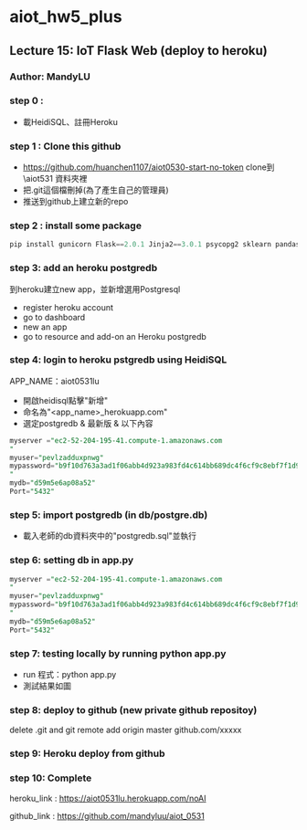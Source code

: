 # aiot_hw5_plus

## Lecture 15: IoT Flask Web (deploy to heroku)
### Author: MandyLU

### step 0 : 
* 載HeidiSQL、註冊Heroku

### step 1 : Clone this github
* https://github.com/huanchen1107/aiot0530-start-no-token clone到 \aiot531 資料夾裡
* 把.git這個檔刪掉(為了產生自己的管理員)
* 推送到github上建立新的repo

### step 2 : install some package

```python
pip install gunicorn Flask==2.0.1 Jinja2==3.0.1 psycopg2 sklearn pandas numpy
```

### step 3: add an heroku postgredb
 到heroku建立new app，並新增選用Postgresql
* register heroku account
* go to dashboard
* new an app
* go to resource and add-on an Heroku postgredb

### step 4: login to heroku pstgredb using HeidiSQL

APP_NAME：aiot0531lu
* 開啟heidisql點擊"新增"
* 命名為"<app_name>_herokuapp.com"
* 選定postgredb & 最新版 & 以下內容
```sql
myserver ="ec2-52-204-195-41.compute-1.amazonaws.com
"
myuser="pevlzadduxpnwg"
mypassword="b9f10d763a3ad1f06abb4d923a983fd4c614bb689dc4f6cf9c8ebf7f1d9de725
"
mydb="d59m5e6ap08a52"
Port="5432"
```
### step 5: import postgredb (in db/postgre.db)
* 載入老師的db資料夾中的"postgredb.sql"並執行

### step 6: setting db in app.py


```sql
myserver ="ec2-52-204-195-41.compute-1.amazonaws.com
"
myuser="pevlzadduxpnwg"
mypassword="b9f10d763a3ad1f06abb4d923a983fd4c614bb689dc4f6cf9c8ebf7f1d9de725
"
mydb="d59m5e6ap08a52"
Port="5432"

```
### step 7: testing locally by running python app.py
* run 程式：python app.py
* 測試結果如圖
### step 8: deploy to github (new private github repositoy)

delete .git and git remote add origin master github.com/xxxxx

### step 9: Heroku deploy from github

### step 10: Complete

heroku_link :
https://aiot0531lu.herokuapp.com/noAI

github_link :
https://github.com/mandyluu/aiot_0531